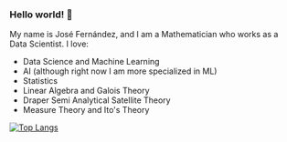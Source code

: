 ### Hello world! 👋

My name is José Fernández, and I am a Mathematician who works as a Data Scientist. I love:


* Data Science and Machine Learning
* AI (although right now I am more specialized in ML)
* Statistics
* Linear Algebra and Galois Theory
* Draper Semi Analytical Satellite Theory
* Measure Theory and Ito's Theory
  

[![Top Langs](https://github-readme-stats.vercel.app/api/top-langs/?username=josefernandezest98&langs_count=8)](https://github.com/josefernandezest98/github-readme-stats)
